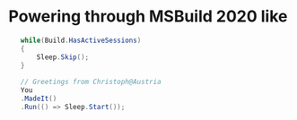 # Powering through MSBuild 2020 like
``` csharp
   while(Build.HasActiveSessions)
   {
       Sleep.Skip();
   }
   
   // Greetings from Christoph@Austria
   You
   .MadeIt()
   .Run(() => Sleep.Start());
   ```